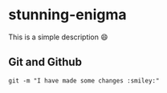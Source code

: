 # stunning-enigma
This is a simple description :smile:

## Git and Github

```github
git -m "I have made some changes :smiley:"
```
